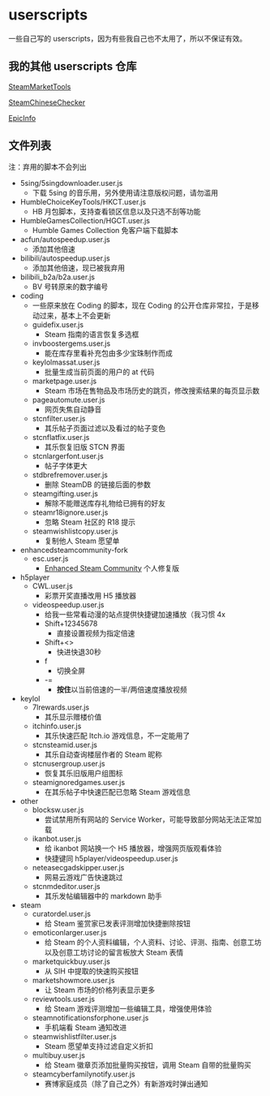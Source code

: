 # userscripts
一些自己写的 userscripts，因为有些我自己也不太用了，所以不保证有效。

## 我的其他 userscripts 仓库

[SteamMarketTools](https://github.com/sffxzzp/SteamMarketTools)

[SteamChineseChecker](https://github.com/sffxzzp/SteamChineseChecker)

[EpicInfo](https://github.com/sffxzzp/EpicInfo)

## 文件列表

注：弃用的脚本不会列出

* 5sing/5singdownloader.user.js
  * 下载 5sing 的音乐用，另外使用请注意版权问题，请勿滥用
* HumbleChoiceKeyTools/HKCT.user.js
  * HB 月包脚本，支持查看锁区信息以及只选不刮等功能
* HumbleGamesCollection/HGCT.user.js
  * Humble Games Collection 免客户端下载脚本
* acfun/autospeedup.user.js
  * 添加其他倍速
* bilibili/autospeedup.user.js
  * 添加其他倍速，现已被我弃用
* bilibili_b2a/b2a.user.js
  * BV 号转原来的数字编号
* coding
  * 一些原来放在 Coding 的脚本，现在 Coding 的公开仓库非常拉，于是移动过来，基本上不会更新
  * guidefix.user.js
    * Steam 指南的语言恢复多选框
  * invboostergems.user.js
    * 能在库存里看补充包由多少宝珠制作而成
  * keylolmassat.user.js
    * 批量生成当前页面的用户的 at 代码
  * marketpage.user.js
    * Steam 市场在售物品及市场历史的跳页，修改搜索结果的每页显示数
  * pageautomute.user.js
    * 网页失焦自动静音
  * stcnfilter.user.js
    * 其乐帖子页面过滤以及看过的帖子变色
  * stcnflatfix.user.js
    * 其乐恢复旧版 STCN 界面
  * stcnlargerfont.user.js
    * 帖子字体更大
  * stdbrefremover.user.js
    * 删除 SteamDB 的链接后面的参数
  * steamgifting.user.js
    * 解除不能赠送库存礼物给已拥有的好友
  * steamr18ignore.user.js
    * 忽略 Steam 社区的 R18 提示
  * steamwishlistcopy.user.js
    * 复制他人 Steam 愿望单
* enhancedsteamcommunity-fork
  * esc.user.js
    * [Enhanced Steam Community](https://greasyfork.org/scripts/954-enhanced-steam-community) 个人修复版
* h5player
  * CWL.user.js
    * 彩票开奖直播改用 H5 播放器
  * videospeedup.user.js
    * 给我一些常看动漫的站点提供快捷键加速播放（我习惯 4x
    * Shift+12345678
      * 直接设置视频为指定倍速
    * Shift+<>
      * 快进快退30秒
    * f
      * 切换全屏
    * -=
      * **按住**以当前倍速的一半/两倍速度播放视频
* keylol
  * 7lrewards.user.js
    * 其乐显示赠楼价值
  * itchinfo.user.js
    * 其乐快速匹配 Itch.io 游戏信息，不一定能用了
  * stcnsteamid.user.js
    * 其乐自动查询楼层作者的 Steam 昵称
  * stcnusergroup.user.js
    * 恢复其乐旧版用户组图标
  * steamignoredgames.user.js
    * 在其乐帖子中快速匹配已忽略 Steam 游戏信息
* other
  * blocksw.user.js
    * 尝试禁用所有网站的 Service Worker，可能导致部分网站无法正常加载
  * ikanbot.user.js
    * 给 ikanbot 网站换一个 H5 播放器，增强网页版观看体验
    * 快捷键同 h5player/videospeedup.user.js
  * neteasecgadskipper.user.js
    * 网易云游戏广告快速跳过
  * stcnmdeditor.user.js
    * 其乐发帖编辑器中的 markdown 助手
* steam
  * curatordel.user.js
    * 给 Steam 鉴赏家已发表评测增加快捷删除按钮
  * emoticonlarger.user.js
    * 给 Steam 的个人资料编辑，个人资料、讨论、评测、指南、创意工坊以及创意工坊讨论的留言板放大 Steam 表情
  * marketquickbuy.user.js
    * 从 SIH 中提取的快速购买按钮
  * marketshowmore.user.js
    * 让 Steam 市场的价格列表显示更多
  * reviewtools.user.js
    * 给 Steam 游戏评测增加一些编辑工具，增强使用体验
  * steamnotificationsforphone.user.js
    * 手机端看 Steam 通知改进
  * steamwishlistfilter.user.js
    * Steam 愿望单支持过滤自定义折扣
  * multibuy.user.js
    * 给 Steam 徽章页添加批量购买按钮，调用 Steam 自带的批量购买
  * steamcyberfamilynotify.user.js
    * 赛博家庭成员（除了自己之外）有新游戏时弹出通知
